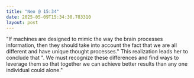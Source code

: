 ```yaml
---
title: "Neo @ 15:34"
date: 2025-05-09T15:34:30.783310
layout: post
---
```


"If machines are designed to mimic the way the brain processes information, then they should take into account the fact that we are all different and have unique thought processes." This realization leads her to conclude that ". We must recognize these differences and find ways to leverage them so that together we can achieve better results than any one individual could alone."